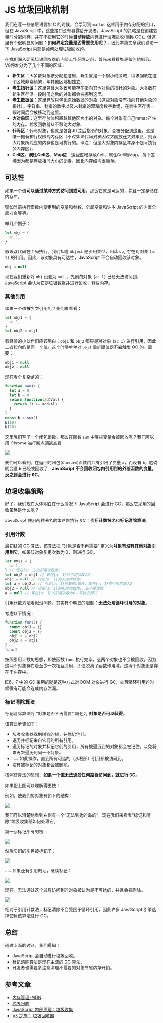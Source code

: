 # JS 垃圾回收机制

我们在写一些底层语言如 C 的时候，会学习到 `malloc` 这样用于内存分配的接口，但在 JavaScript 中，这些接口没有暴露给开发者。JavaScript 的策略是在创建变量时分配内存，并在不使用它的时候**自动释放**内存进行垃圾回收(简称 GC)。但这里有个很明显的问题：**如何界定变量是否需要使用呢？**，因此本篇文章我们讨论一下 JavaScript 内部是如何处理垃圾回收的。

在我们深入研究垃圾回收器的内部工作原理之前，首先来看看堆是如何组织的。V8将堆分为了几个不同的区域：

- **新生区**：大多数对象被分配在这里。新生区是一个很小的区域，垃圾回收在这个区域非常频繁，与其他区域相独立。
- **老生指针区**：这里包含大多数可能存在指向其他对象的指针的对象。大多数在新生区存活一段时间之后的对象都会被挪到这里。
- **老生数据区**：这里存放只包含原始数据的对象（这些对象没有指向其他对象的指针）。字符串、封箱的数字以及未封箱的双精度数字数组，在新生区存活一段时间后会被移动到这里。
- **大对象区**：这里存放体积超越其他区大小的对象。每个对象有自己mmap产生的内存。垃圾回收器从不移动大对象。
- **代码区**：代码对象，也就是包含JIT之后指令的对象，会被分配到这里。这是唯一拥有执行权限的内存区（不过如果代码对象因过大而放在大对象区，则该大对象所对应的内存也是可执行的。译注：但是大对象内存区本身不是可执行的内存区）。
- **Cell区、属性Cell区、Map区**：这些区域存放Cell、属性Cell和Map，每个区域因为都是存放相同大小的元素，因此内存结构很简单。

## 可达性

如果一个值**可以通过某种方式访问到或可用**，那么它就是可达的，并且一定存储在内存中。

譬如当前执行函数内使用到的变量和参数、全局变量和许多 JavaScript 的内置全局对象等等。

举几个例子：

```javascript
let obj = {
  a: 1,
}
```

假设改代码在全局执行，我们知道 `Object` 是引用类型，因此 `obj` 存在对对象 `{a: 1}` 的引用。因此，该对象具有可达性，JavaScript 不会自动回收该对象。

```javascript
obj = null
```

现在我们重新将 `obj` 设置为 `null`，先前的对象 `{a: 1}` 已经无法访问到，JavaScript 会认为它是垃圾数据并进行回收，释放内存。

### 其他引用

如果一个值被多次引用呢？我们来看看：

```javascript
let obj1 = {
  a: 1,
}
let obj2 = obj1
```

有经验的小伙伴们应该明白：`obj1` 和 `obj2` 都只是对对象 `{a: 1}` 进行引用，因此二者指向的是同一个值。这个时候单单对 `obj1` 重新赋值是不会触发 GC 的，需要：

```javascript
obj1 = null
obj2 = null
```

现在看个复杂点的：

```javascript
function sum() {
  let a = 0
  let b = 0
  return function(addVal) {
    return (a += addVal)
  }
}
const b = sum()
b(10)
b(20)
```

这里我们写了一个闭包函数，那么在函数 `sum` 中哪些变量会被回收呢？我们可以用 Chrome 进行断点调试查看：

![](http://picstore.lliiooiill.cn/1625539348%281%29.png)

我们可以看到，在返回的闭包(`Closure`)函数内只有引用了变量 `a`，而没有 `b`，这说明变量 `b` 已经被回收了，**JavaScript 不会回收闭包内引用到的外部函数的变量，反之则会进行 GC**。

## 垃圾收集策略

好了，我们现在大体明白在什么情况下 JavaScript 会进行 GC，那么它采用的回收策略是什么呢？

JavaScript 使用两种著名的策略来执行 GC：**引用计数技术**和**标记清除算法**。

### 引用计数

最初级的 GC 算法，该算法把 “对象是否不再需要” 定义为**对象有没有其他对象引用到它**，如果该对象引用次数为 0，则进行 GC。

```javascript
let obj1 = {
  a: 1,
} // 现在{a: 1}的引用次数为1
let obj2 = obj1 // 现在{a: 1}的引用次数为2
obj1 = null // 现在{a: 1}的引用次数为1
let a = obj2.a // 引用{a: 1}对象的a属性，现在{a: 1}的引用次数为2
obj2 = null // 现在{a: 1}的引用次数为1，还不能回收
a = null // 现在{a: 1}的引用次数为0，可以进行GC
```

引用计数方法看似没问题，其实有个明显的限制：**无法处理循环引用的对象**。

考虑以下情况：

```javascript
function func() {
  const obj1 = {}
  const obj2 = {}
  obj1.a = obj2
  obj2.a = obj1
}
func()
```

按照引用计数的思想，即使函数 `func` 执行完毕，这两个对象也不会被回收，因为这两个对象存在着至少一次相互引用，即便脱离了函数作用域，这两个对象还是存在于内存中。

IE6，7 中的 GC 采用的就是这种方式对 DOM 对象进行 GC，处理循环引用的时候很有可能会造成内存泄漏。

### 标记清除算法

标记清除算法将 “对象是否不再需要” 简化为 **对象是否可以获得**。

该算法步骤如下：

- 垃圾收集器找到所有的根，并标记他们。
- 遍历并标记来自它们的所有引用。
- 遍历标记的对象并标记它们的引用，所有被遍历到的对象都会被记住，以免将来再次遍历到同一个对象。
- ……如此操作，直到所有可达的（从根部）引用都被访问到。
- 没有被标记的对象都会被删除。

按照该算法的思想，**如果一个值无法通过任何路径访问到，就进行 GC**。

如果配上图可以理解得更快：

例如，使我们的对象有如下的结构：

![](http://picstore.lliiooiill.cn/1625542504%281%29.jpg)

我们可以清楚地看到右侧有一个“无法到达的岛屿”。现在我们来看看“标记和清除”垃圾收集器如何处理它。

第一步标记所有的根

![](http://picstore.lliiooiill.cn/1625542524%281%29.jpg)

然后它们的引用被标记了：

![](http://picstore.lliiooiill.cn/1625542548%281%29.jpg)

……如果还有引用的话，继续标记：

![](http://picstore.lliiooiill.cn/1625545819%281%29.jpg)

现在，无法通过这个过程访问到的对象被认为是不可达的，并且会被删除。

![](http://picstore.lliiooiill.cn/1625545836%281%29.jpg)

相对于引用计数法，标记清除不会受困于循环引用，因此许多 JavaScript 引擎选择使用该算法进行 GC。

## 总结

通过上面的讨论，我们得知：

- JavaScript 会自动进行垃圾回收。
- 标记清除算法是现在主流的 GC 算法。
- 开发者也需要多注意清理不需要的对象节省内存开销。

## 参考文章

- [内存管理-MDN](https://developer.mozilla.org/zh-CN/docs/Web/JavaScript/Memory_Management)
- [垃圾回收](https://zh.javascript.info/garbage-collection)
- [JavaScript 内部原理：垃圾收集](https://blog.appsignal.com/2020/10/21/garbage-collection-in-javascript.html)
- [V8 之旅： 垃圾回收器](http://newhtml.net/v8-garbage-collection/)
